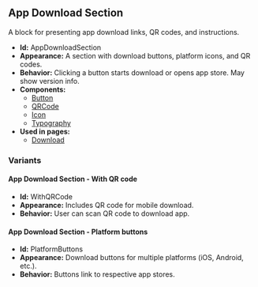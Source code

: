## App Download Section
A block for presenting app download links, QR codes, and instructions.
- **Id:** AppDownloadSection
- **Appearance:** A section with download buttons, platform icons, and QR codes.
- **Behavior:** Clicking a button starts download or opens app store. May show version info.
- **Components:**
  - [Button](components.md#button)
  - [QRCode](components.md#qrcode)
  - [Icon](components.md#icon)
  - [Typography](components.md#typography)
- **Used in pages:**
  - [Download](pages.md#download)
### Variants
#### App Download Section - **With QR code**
- **Id:** WithQRCode
- **Appearance:** Includes QR code for mobile download.
- **Behavior:** User can scan QR code to download app.
#### App Download Section - **Platform buttons**
- **Id:** PlatformButtons
- **Appearance:** Download buttons for multiple platforms (iOS, Android, etc.).
- **Behavior:** Buttons link to respective app stores.
